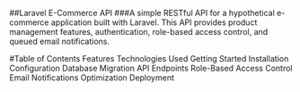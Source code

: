 ##Laravel E-Commerce API
###A simple RESTful API for a hypothetical e-commerce application built with Laravel. This API provides product management features, authentication, role-based access control, and queued email notifications.

#Table of Contents
Features
Technologies Used
Getting Started
Installation
Configuration
Database Migration
API Endpoints
Role-Based Access Control
Email Notifications
Optimization
Deployment
